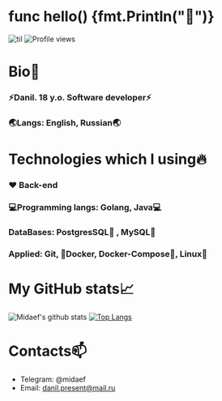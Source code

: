 # func hello() {fmt.Println("👋")} 
![til](https://mir-s3-cdn-cf.behance.net/project_modules/1400/515cb348002457.588b5a1dc87f4.gif)
![Profile views](https://gpvc.arturio.dev/midaef)

# Bio💬
### ⚡Danil. 18 y.o. Software developer⚡
### 🌏Langs: English, Russian🌏

# Technologies which I using🔥 
### ❤️ Back-end
### 💻Programming langs: Golang, Java💻
### DataBases: PostgresSQL🐘 , MySQL🐬 
### Applied: Git,  🐳Docker, Docker-Compose🐳, Linux🐧 

# My GitHub stats📈
![Midaef's github stats](https://github-readme-stats.vercel.app/api?username=midaef&show_icons=true&theme=default&include_all_commits=true&count_private=true&hide_title=true)  [![Top Langs](https://github-readme-stats.vercel.app/api/top-langs/?username=midaef&layout=compact)](https://github.com/midaef/github-readme-stats)

# Contacts📫
* Telegram: @midaef
* Email: danil.present@mail.ru

